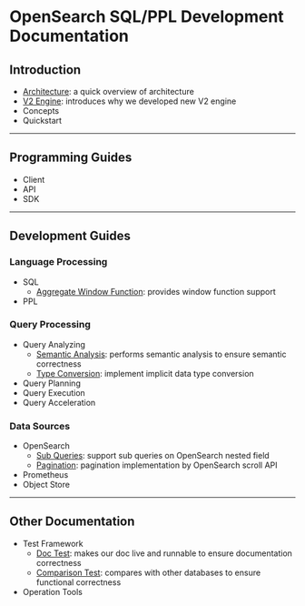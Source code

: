 
# OpenSearch SQL/PPL Development Documentation

## Introduction

+ [Architecture](intro-architecture.md): a quick overview of architecture
+ [V2 Engine](intro-v2-engine.md): introduces why we developed new V2 engine
+ Concepts
+ Quickstart

---
## Programming Guides

+ Client
+ API
+ SDK

---
## Development Guides

### Language Processing

+ SQL
  + [Aggregate Window Function](sql-aggregate-window-function.md): provides window function support
+ PPL

### Query Processing

+ Query Analyzing
  + [Semantic Analysis](query-semantic-analysis.md): performs semantic analysis to ensure semantic correctness
  + [Type Conversion](query-type-conversion.md): implement implicit data type conversion
+ Query Planning
+ Query Execution
+ Query Acceleration

### Data Sources

+ OpenSearch
    + [Sub Queries](opensearch-nested-field-subquery.md): support sub queries on OpenSearch nested field
    + [Pagination](opensearch-pagination.md): pagination implementation by OpenSearch scroll API
+ Prometheus
+ Object Store

---
## Other Documentation

+ Test Framework
  + [Doc Test](testing-doctest.md): makes our doc live and runnable to ensure documentation correctness
  + [Comparison Test](testing-comparison-test.md): compares with other databases to ensure functional correctness
+ Operation Tools